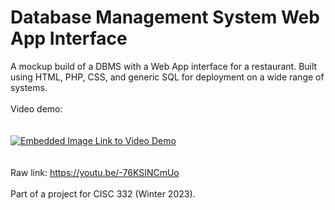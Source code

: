 # Database Management System Web App Interface
A mockup build of a DBMS with a Web App interface for a restaurant.
Built using HTML, PHP, CSS, and generic SQL for deployment on a wide range of systems.
<br></br>
Video demo:
<br></br>
<br>[![Embedded Image Link to Video Demo](http://img.youtube.com/vi/-76KSINCmUo/0.jpg)](http://www.youtube.com/watch?v=-76KSINCmUo "DBMS Web App Demo")</br>
<br></br>
Raw link: https://youtu.be/-76KSINCmUo
<br></br>
Part of a project for CISC 332 (Winter 2023).
